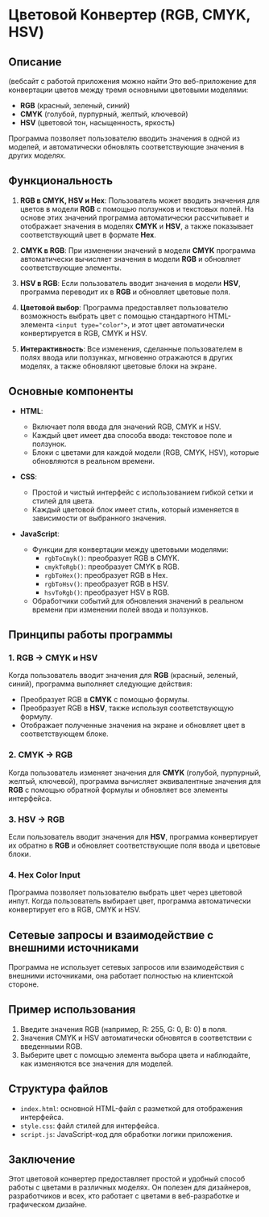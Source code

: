 # Цветовой Конвертер (RGB, CMYK, HSV)

## Описание
(вебсайт с работой приложения можно найти 
Это веб-приложение для конвертации цветов между тремя основными цветовыми моделями:

- **RGB** (красный, зеленый, синий)
- **CMYK** (голубой, пурпурный, желтый, ключевой)
- **HSV** (цветовой тон, насыщенность, яркость)

Программа позволяет пользователю вводить значения в одной из моделей, и автоматически обновлять соответствующие значения в других моделях.

## Функциональность

1. **RGB в CMYK, HSV и Hex**: Пользователь может вводить значения для цветов в модели **RGB** с помощью ползунков и текстовых полей. На основе этих значений программа автоматически рассчитывает и отображает значения в моделях **CMYK** и **HSV**, а также показывает соответствующий цвет в формате **Hex**.

2. **CMYK в RGB**: При изменении значений в модели **CMYK** программа автоматически вычисляет значения в модели **RGB** и обновляет соответствующие элементы.

3. **HSV в RGB**: Если пользователь вводит значения в модели **HSV**, программа переводит их в **RGB** и обновляет цветовые поля.

4. **Цветовой выбор**: Программа предоставляет пользователю возможность выбрать цвет с помощью стандартного HTML-элемента `<input type="color">`, и этот цвет автоматически конвертируется в RGB, CMYK и HSV.

5. **Интерактивность**: Все изменения, сделанные пользователем в полях ввода или ползунках, мгновенно отражаются в других моделях, а также обновляют цветовые блоки на экране.

## Основные компоненты

- **HTML**:
  - Включает поля ввода для значений RGB, CMYK и HSV.
  - Каждый цвет имеет два способа ввода: текстовое поле и ползунок.
  - Блоки с цветами для каждой модели (RGB, CMYK, HSV), которые обновляются в реальном времени.
  
- **CSS**:
  - Простой и чистый интерфейс с использованием гибкой сетки и стилей для цвета.
  - Каждый цветовой блок имеет стиль, который изменяется в зависимости от выбранного значения.

- **JavaScript**:
  - Функции для конвертации между цветовыми моделями:
    - `rgbToCmyk()`: преобразует RGB в CMYK.
    - `cmykToRgb()`: преобразует CMYK в RGB.
    - `rgbToHex()`: преобразует RGB в Hex.
    - `rgbToHsv()`: преобразует RGB в HSV.
    - `hsvToRgb()`: преобразует HSV в RGB.
  - Обработчики событий для обновления значений в реальном времени при изменении полей ввода и ползунков.

## Принципы работы программы

### 1. RGB -> CMYK и HSV
Когда пользователь вводит значения для **RGB** (красный, зеленый, синий), программа выполняет следующие действия:
- Преобразует RGB в **CMYK** с помощью формулы.
- Преобразует RGB в **HSV**, также используя соответствующую формулу.
- Отображает полученные значения на экране и обновляет цвет в соответствующем блоке.

### 2. CMYK -> RGB
Когда пользователь изменяет значения для **CMYK** (голубой, пурпурный, желтый, ключевой), программа вычисляет эквивалентные значения для **RGB** с помощью обратной формулы и обновляет все элементы интерфейса.

### 3. HSV -> RGB
Если пользователь вводит значения для **HSV**, программа конвертирует их обратно в **RGB** и обновляет соответствующие поля ввода и цветовые блоки.

### 4. Hex Color Input
Программа позволяет пользователю выбрать цвет через цветовой инпут. Когда пользователь выбирает цвет, программа автоматически конвертирует его в RGB, CMYK и HSV.

## Сетевые запросы и взаимодействие с внешними источниками
Программа не использует сетевых запросов или взаимодействия с внешними источниками, она работает полностью на клиентской стороне.

## Пример использования

1. Введите значения RGB (например, R: 255, G: 0, B: 0) в поля.
2. Значения CMYK и HSV автоматически обновятся в соответствии с введенными RGB.
3. Выберите цвет с помощью элемента выбора цвета и наблюдайте, как изменяются все значения для моделей.

## Структура файлов

- `index.html`: основной HTML-файл с разметкой для отображения интерфейса.
- `style.css`: файл стилей для интерфейса.
- `script.js`: JavaScript-код для обработки логики приложения.

## Заключение

Этот цветовой конвертер предоставляет простой и удобный способ работы с цветами в различных моделях. Он полезен для дизайнеров, разработчиков и всех, кто работает с цветами в веб-разработке и графическом дизайне.
